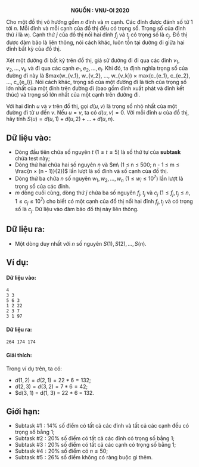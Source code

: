 **<center>NGUỒN : VNU-OI 2020</center>**

Cho một đồ thị vô hướng gồm $n$ đỉnh và $m$ cạnh. Các đỉnh được đánh số từ $1$ tới $n$. Mỗi đỉnh và mỗi cạnh của đồ thị đều có trọng số. Trọng số của đỉnh thứ $i$ là $w_i$. Cạnh thứ $j$ của đồ thị nối hai đỉnh $f_j$ và $t_j$ có trọng số là $c_j$. Đồ thị được đảm bảo là liên thông, nói cách khác, luôn tồn tại đường đi giữa hai đỉnh bất kỳ của đồ thị.

Xét một đường đi bất kỳ trên đồ thị, giả sử đường đi đi qua các đỉnh $v_1, v_2, …, v_k$ và đi qua các cạnh $e_1, e_2, …, e_l$. Khi đó, ta định nghĩa trọng số của đường đi này là $max(w_{v_1}, w_{v_2}, …, w_{v_k}) × max(c_{e_1}, c_{e_2}, …, c_{e_l}). Nói cách khác, trọng số của một đường đi là tích của trọng số lớn nhất của một đỉnh trên đường đi (bao gồm đỉnh xuất phát và đỉnh kết thúc) và trọng số lớn nhất của một cạnh trên đường đi.

Với hai đỉnh $u$ và $v$ trên đồ thị, gọi $d(u, v)$ là trọng số nhỏ nhất của một đường đi từ $u$ đến $v$. Nếu $u = v$, ta có $d(u, v) = 0$. Với mỗi đỉnh $u$ của đồ thị, hãy tính $S(u) = d(u, 1) + d(u, 2) + … + d(u, n)$.

## Dữ liệu vào:
- Dòng đầu tiên chứa số nguyên $t\ (1 ≤ t ≤ 5)$ là số thứ tự của **subtask** chứa test này;
- Dòng thứ hai chứa hai số nguyên $n$ và $m\ (1 ≤ n ≤ 500; n - 1 ≤ m ≤ \frac{n × (n - 1)}{2})$ lần lượt là số đỉnh và số cạnh của đồ thị.
- Dòng thứ ba chứa $n$ số nguyên $w_1, w_2, …, w_n\ (1 ≤ w_i ≤ 10^7)$ lần lượt là trọng số của các đỉnh.
- $m$ dòng cuối cùng, dòng thứ $j$ chứa ba số nguyên $f_j, t_j$ và $c_j\ (1 ≤ f_j, t_j ≤ n, 1 ≤ c_j ≤ 10^7)$ cho biết có một cạnh của đồ thị nối hai đỉnh $f_j, t_j$ và có trọng số là $c_j$. Dữ liệu vào đảm bảo đồ thị này liên thông.

## Dữ liệu ra:
- Một dòng duy nhất với $n$ số nguyên $S(1), S(2), …, S(n)$.

## Ví dụ:
#### Dữ liệu vào:
```
4
3 3
5 6 3
1 2 22
2 3 7
3 1 97
```

#### Dữ liệu ra:
```
264 174 174
```

#### Giải thích:
Trong ví dụ trên, ta có:
- $d(1, 2) = d(2, 1) = 22 * 6 = 132$;
- $d(2, 3) = d(3, 2) = 7 * 6 = 42$;
- $d(3, 1) = d(1, 3) = 22 * 6 = 132.

## Giới hạn:
- Subtask $\#1: 14\%$ số điểm có tất cả các đỉnh và tất cả các cạnh đều có trọng số bằng $1$;
- Subtask $\#2: 20\%$ số điểm có tất cả các đỉnh có trọng số bằng $1$;
- Subtask $\#3: 20\%$ số điểm có tất cả các cạnh có trọng số bằng $1$;
- Subtask $\#4: 20\%$ số điểm có $n ≤ 50$;
- Subtask $\#5: 26\%$ số điểm không có ràng buộc gì thêm.
